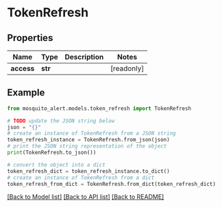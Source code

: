 # TokenRefresh


## Properties

Name | Type | Description | Notes
------------ | ------------- | ------------- | -------------
**access** | **str** |  | [readonly] 

## Example

```python
from mosquito_alert.models.token_refresh import TokenRefresh

# TODO update the JSON string below
json = "{}"
# create an instance of TokenRefresh from a JSON string
token_refresh_instance = TokenRefresh.from_json(json)
# print the JSON string representation of the object
print(TokenRefresh.to_json())

# convert the object into a dict
token_refresh_dict = token_refresh_instance.to_dict()
# create an instance of TokenRefresh from a dict
token_refresh_from_dict = TokenRefresh.from_dict(token_refresh_dict)
```
[[Back to Model list]](../README.md#documentation-for-models) [[Back to API list]](../README.md#documentation-for-api-endpoints) [[Back to README]](../README.md)


